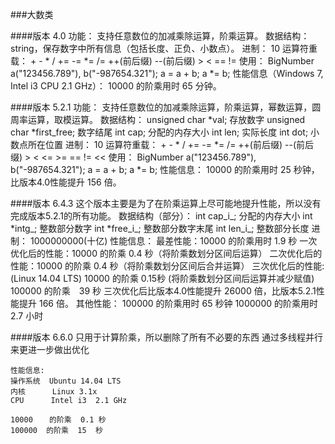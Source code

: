 ###大数类

####版本 4.0
    功能：
        支持任意数位的加减乘除运算，阶乘运算。
    数据结构：
        string，保存数字中所有信息（包括长度、正负、小数点）。
    进制：
        10
    运算符重载：
        +  -  *  /  +=  -=  *=  /=  ++(前后缀)  --(前后缀)
        >  <  ==  !=
    使用：
        BigNumber a("123456.789"), b("-987654.321");
        a = a + b;
        a *= b;
    性能信息（Windows 7, Intel i3 CPU 2.1 GHz）：
        10000 的阶乘用时 65 分钟。


####版本 5.2.1
    功能：
        支持任意数位的加减乘除运算，阶乘运算，幂数运算，圆周率运算，取模运算。
    数据结构：
        unsigned char *val;         存放数字
        unsigned char *first_free;  数字结尾
        int cap;                    分配的内存大小
        int len;                    实际长度
        int dot;                    小数点所在位置
    进制：
        10
    运算符重载：
        +  -  *  /  +=  -=  *=  /=  ++(前后缀)  --(前后缀)
        >  <  <= >=  ==  !=
        <<
    使用：
        BigNumber a("123456.789"), b("-987654.321");
        a = a + b;
        a *= b;
    性能信息：
        10000 的阶乘用时 25 秒钟，比版本4.0性能提升 156 倍。


####版本 6.4.3
    这个版本主要是为了在阶乘运算上尽可能地提升性能，所以没有完成版本5.2.1的所有功能。
    数据结构（部分）：
        int cap_i_;     分配的内存大小
        int *intg_;     整数部分数字
        int *free_i_;   整数部分数字末尾
        int len_i_;     整数部分长度
    进制：
        1000000000(十亿)
    性能信息：
    最差性能：10000 的阶乘用时 1.9 秒
        一次优化后的性能：10000 的阶乘 0.4 秒（将阶乘数划分区间后运算）
        二次优化后的性能：10000 的阶乘 0.4 秒（将阶乘数划分区间后合并运算）
        三次优化后的性能:  (Linux 14.04 LTS)
                        10000 的阶乘 0.15秒 (将阶乘数划分区间后运算并减少赋值)
                        100000 的阶乘　39 秒
        三次优化后比版本4.0性能提升 26000 倍，比版本5.2.1性能提升 166 倍。
    其他性能：
        100000 的阶乘用时 65 秒钟
        1000000 的阶乘用时 2.7 小时

####版本 6.6.0
    只用于计算阶乘，所以删除了所有不必要的东西
    通过多线程并行来更进一步做出优化

    性能信息:
	操作系统  Ubuntu 14.04 LTS
	内核      Linux 3.1x
	CPU      Intel i3  2.1 GHz

	10000　  的阶乘  0.1 秒
	100000  的阶乘  15  秒
